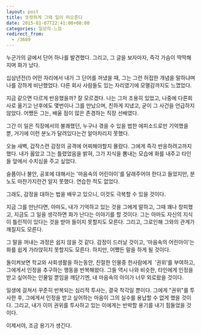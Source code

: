 ```yaml
---
layout: post
title: 또렷하게 그때 일이 떠오른다
date: 2015-01-07T22:41:00+00:00
categories: 일상의-느낌
redirect_from:
  - /3689
---
```


누군가의 글에서 단어 하나를 발견했다. 그리고, 그 글을 보자마자, 즉각 가슴이 딱딱해지며 화가 났다.

십삼년전(!) 어떤 자리에서 내가 그 단어를 꺼냈을 때, 그는 그런 허접한 개념을 말하냐며 나를 강하게 비난했었다. 다른 회사 사람들도 있는 자리였기에 모멸감까지도 느꼈었다.

지금 같으면 다르게 반응했을까? 잘 모르겠다. 나는 그저 조용히 있었고, 나중에 다른회사로 옮기고 난후에도 몇번이나 그를 만났으며, 친하게 지냈고, 굳이 그 사건을 언급하지 않았다. 어쨌든 그는, 배울 점이 많은 존경하는 직장 선배였다.

그간 이 일은 직장에서의 불쾌했던, 누구나 겪을 수 있을 법한 에피소드로만 기억했을 뿐, 거기에 이런 분노가 달려있다는건 알아차리지 못했다.

오늘 새벽, 갑작스런 감정의 공격에 어찌해야할지 몰랐다. 그에게 즉각 반응하려고까지 했다. 내가 옳았고 그는 틀렸었음을 밝혀, 그가 지식을 뽐내는 모습에 화를 내주고 타인들 앞에서 수치심을 주고 싶었다.

슬픔이나 불안, 공포에 대해서는 '마음속의 어린아이'를 달래주어야 한다고 들었지만, 분노도 마찬가지란건 알지 못했다. 연습한 적도 없었다.

그래도, 감정을 대하는 법을 배우고 있으니, 이것도 극복할 수 있을 것이다.

지금 그를 만난다면, 아마도, 내가 기억하고 있는 것을 그에게 말하고, 그때 꽤나 창피했고, 지금도 그 일을 생각하면 화가 난다는 이야기를 할 것이다. 그는 아마도 자신의 지식이 틀린적이 있다는 것을 받아 들이지 못할지도 모른다. 그리고, 그로인해 그와의 관계가 깨질지도 모른다.

그 말을 꺼내는 과정은 쉽지 않을 것 같다. 감정이 드러날 것이고, '마음속의 어린아이'는 화를 쉽게 가라앉히지 못할지도 모른다. 하지만, 어쨌든 말을 하게 될 것이다.

돌이켜보면 학교와 사회생활을 하는동안, 친절한 인물중 한사람에게  '권위'를 부여하고, 그에게서 인정을 추구하는 행동을 반복해왔다. 그들 역시 나와 비슷한, 타인에게 인정을 받고 싶어하는 인물일 뿐임을 깨닫기엔, 내 마음속의 아이가 너무 외로왔을 것이다.

일생에 걸쳐서 꾸준히 반복되는 심리적 투사는, 결국 착각일 뿐이다. 그에게 "권위"를 투사한 후, 그에게서 인정을 받고 싶어하는 마음이 그의 실수를 용납할 수 없게 했을 것이다. 그리고, 내가 이미 권위를 투사하고 있는 이에게는 반박할 용기를 내기 힘들었을 것이다.

이제서야, 조금 용기가 생긴다.
